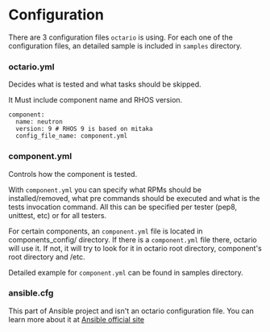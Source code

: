# Configuration

There are 3 configuration files `octario` is using.
For each one of the configuration files, an detailed sample is included in `samples` directory.

### octario.yml

Decides what is tested and what tasks should be skipped.

It Must include component name and RHOS version.

```
component:
  name: neutron
  version: 9 # RHOS 9 is based on mitaka
  config_file_name: component.yml
```

### component.yml

Controls how the component is tested.

With `component.yml` you can specify what RPMs should be installed/removed, what pre commands
should be executed and what is the tests invocation command. All this can be specified per
tester (pep8, unittest, etc) or for all testers.

For certain components, an `component.yml` file is located in components_config/<rhos release> directory.
If there is a `component.yml` file there, octario will use it. If not, it will try to look for it in octario
root directory, component's root directory and /etc.

Detailed example for `component.yml` can be found in samples directory.

### ansible.cfg

This part of Ansible project and isn't an octario configuration file.
You can learn more about it at [Ansible official site](http://docs.ansible.com/ansible/intro_configuration.html)
